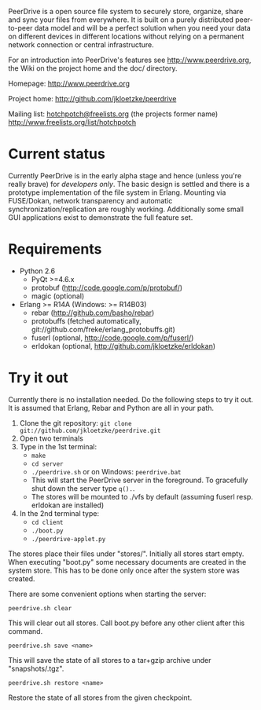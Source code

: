 
PeerDrive is a open source file system to securely store, organize, share and
sync your files from everywhere. It is built on a purely distributed
peer-to-peer data model and will be a perfect solution when you need your data
on different devices in different locations without relying on a permanent
network connection or central infrastructure.

For an introduction into PeerDrive's features see http://www.peerdrive.org, the
Wiki on the project home and the doc/ directory.

Homepage: http://www.peerdrive.org

Project home: http://github.com/jkloetzke/peerdrive

Mailing list: hotchpotch@freelists.org (the projects former name)
              http://www.freelists.org/list/hotchpotch

Current status
==============

Currently PeerDrive is in the early alpha stage and hence (unless you're really
brave) for *developers only*. The basic design is settled and there is a
prototype implementation of the file system in Erlang. Mounting via FUSE/Dokan,
network transparency and automatic synchronization/replication are roughly
working.  Additionally some small GUI applications exist to demonstrate the
full feature set.

Requirements
============

* Python 2.6
    * PyQt >=4.6.x
    * protobuf (http://code.google.com/p/protobuf/)
    * magic (optional)
* Erlang >= R14A (Windows: >= R14B03)
    * rebar (http://github.com/basho/rebar)
    * protobuffs (fetched automatically, git://github.com/freke/erlang_protobuffs.git)
    * fuserl (optional, http://code.google.com/p/fuserl/)
    * erldokan (optional, http://github.com/jkloetzke/erldokan)

Try it out
==========

Currently there is no installation needed. Do the following steps to try it
out. It is assumed that Erlang, Rebar and Python are all in your path.

1. Clone the git repository: `git clone git://github.com/jkloetzke/peerdrive.git`
2. Open two terminals
3. Type in the 1st terminal:
    * `make`
    * `cd server`
    * `./peerdrive.sh` or on Windows: `peerdrive.bat`
    * This will start the PeerDrive server in the foreground. To gracefully
      shut down the server type `q().`.
    * The stores will be mounted to ./vfs by default (assuming fuserl resp.
      erldokan are installed)
4. In the 2nd terminal type:
    * `cd client`
    * `./boot.py`
    * `./peerdrive-applet.py`

The stores place their files under "stores/". Initially all stores start empty.
When executing "boot.py" some necessary documents are created in the system
store. This has to be done only once after the system store was created.

There are some convenient options when starting the server:

    peerdrive.sh clear

This will clear out all stores. Call boot.py before any other client after this
command.

    peerdrive.sh save <name>

This will save the state of all stores to a tar+gzip archive under
"snapshots/<name>.tgz".

    peerdrive.sh restore <name>

Restore the state of all stores from the given checkpoint.

